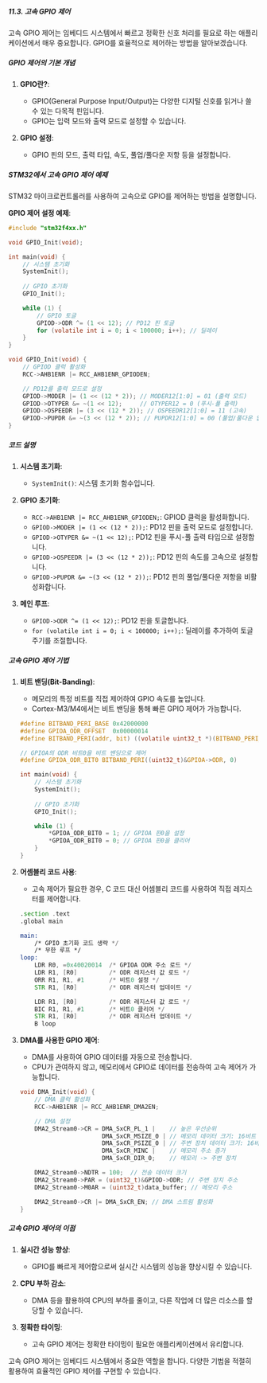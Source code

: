 ##### 11.3. 고속 GPIO 제어

고속 GPIO 제어는 임베디드 시스템에서 빠르고 정확한 신호 처리를 필요로 하는 애플리케이션에서 매우 중요합니다. GPIO를 효율적으로 제어하는 방법을 알아보겠습니다.

##### GPIO 제어의 기본 개념

1. **GPIO란?**:
   - GPIO(General Purpose Input/Output)는 다양한 디지털 신호를 읽거나 쓸 수 있는 다목적 핀입니다.
   - GPIO는 입력 모드와 출력 모드로 설정할 수 있습니다.

2. **GPIO 설정**:
   - GPIO 핀의 모드, 출력 타입, 속도, 풀업/풀다운 저항 등을 설정합니다.

##### STM32에서 고속 GPIO 제어 예제

STM32 마이크로컨트롤러를 사용하여 고속으로 GPIO를 제어하는 방법을 설명합니다.

**GPIO 제어 설정 예제**:
```c
#include "stm32f4xx.h"

void GPIO_Init(void);

int main(void) {
    // 시스템 초기화
    SystemInit();
    
    // GPIO 초기화
    GPIO_Init();

    while (1) {
        // GPIO 토글
        GPIOD->ODR ^= (1 << 12); // PD12 핀 토글
        for (volatile int i = 0; i < 100000; i++); // 딜레이
    }
}

void GPIO_Init(void) {
    // GPIOD 클럭 활성화
    RCC->AHB1ENR |= RCC_AHB1ENR_GPIODEN;

    // PD12를 출력 모드로 설정
    GPIOD->MODER |= (1 << (12 * 2)); // MODER12[1:0] = 01 (출력 모드)
    GPIOD->OTYPER &= ~(1 << 12);     // OTYPER12 = 0 (푸시-풀 출력)
    GPIOD->OSPEEDR |= (3 << (12 * 2)); // OSPEEDR12[1:0] = 11 (고속)
    GPIOD->PUPDR &= ~(3 << (12 * 2)); // PUPDR12[1:0] = 00 (풀업/풀다운 없음)
}
```

##### 코드 설명

1. **시스템 초기화**:
   - `SystemInit()`: 시스템 초기화 함수입니다.

2. **GPIO 초기화**:
   - `RCC->AHB1ENR |= RCC_AHB1ENR_GPIODEN;`: GPIOD 클럭을 활성화합니다.
   - `GPIOD->MODER |= (1 << (12 * 2));`: PD12 핀을 출력 모드로 설정합니다.
   - `GPIOD->OTYPER &= ~(1 << 12);`: PD12 핀을 푸시-풀 출력 타입으로 설정합니다.
   - `GPIOD->OSPEEDR |= (3 << (12 * 2));`: PD12 핀의 속도를 고속으로 설정합니다.
   - `GPIOD->PUPDR &= ~(3 << (12 * 2));`: PD12 핀의 풀업/풀다운 저항을 비활성화합니다.

3. **메인 루프**:
   - `GPIOD->ODR ^= (1 << 12);`: PD12 핀을 토글합니다.
   - `for (volatile int i = 0; i < 100000; i++);`: 딜레이를 추가하여 토글 주기를 조절합니다.

##### 고속 GPIO 제어 기법

1. **비트 밴딩(Bit-Banding)**:
   - 메모리의 특정 비트를 직접 제어하여 GPIO 속도를 높입니다.
   - Cortex-M3/M4에서는 비트 밴딩을 통해 빠른 GPIO 제어가 가능합니다.

   ```c
   #define BITBAND_PERI_BASE 0x42000000
   #define GPIOA_ODR_OFFSET  0x00000014
   #define BITBAND_PERI(addr, bit) ((volatile uint32_t *)(BITBAND_PERI_BASE + ((addr) - 0x40000000) * 32 + (bit) * 4))

   // GPIOA의 ODR 비트0을 비트 밴딩으로 제어
   #define GPIOA_ODR_BIT0 BITBAND_PERI((uint32_t)&GPIOA->ODR, 0)

   int main(void) {
       // 시스템 초기화
       SystemInit();
       
       // GPIO 초기화
       GPIO_Init();

       while (1) {
           *GPIOA_ODR_BIT0 = 1; // GPIOA 핀0을 설정
           *GPIOA_ODR_BIT0 = 0; // GPIOA 핀0을 클리어
       }
   }
   ```

2. **어셈블리 코드 사용**:
   - 고속 제어가 필요한 경우, C 코드 대신 어셈블리 코드를 사용하여 직접 레지스터를 제어합니다.

   ```asm
   .section .text
   .global main

   main:
       /* GPIO 초기화 코드 생략 */
       /* 무한 루프 */
   loop:
       LDR R0, =0x40020014  /* GPIOA ODR 주소 로드 */
       LDR R1, [R0]         /* ODR 레지스터 값 로드 */
       ORR R1, R1, #1       /* 비트0 설정 */
       STR R1, [R0]         /* ODR 레지스터 업데이트 */

       LDR R1, [R0]         /* ODR 레지스터 값 로드 */
       BIC R1, R1, #1       /* 비트0 클리어 */
       STR R1, [R0]         /* ODR 레지스터 업데이트 */
       B loop
   ```

3. **DMA를 사용한 GPIO 제어**:
   - DMA를 사용하여 GPIO 데이터를 자동으로 전송합니다.
   - CPU가 관여하지 않고, 메모리에서 GPIO로 데이터를 전송하여 고속 제어가 가능합니다.

   ```c
   void DMA_Init(void) {
       // DMA 클럭 활성화
       RCC->AHB1ENR |= RCC_AHB1ENR_DMA2EN;

       // DMA 설정
       DMA2_Stream0->CR = DMA_SxCR_PL_1 |    // 높은 우선순위
                          DMA_SxCR_MSIZE_0 | // 메모리 데이터 크기: 16비트
                          DMA_SxCR_PSIZE_0 | // 주변 장치 데이터 크기: 16비트
                          DMA_SxCR_MINC |    // 메모리 주소 증가
                          DMA_SxCR_DIR_0;    // 메모리 -> 주변 장치

       DMA2_Stream0->NDTR = 100;  // 전송 데이터 크기
       DMA2_Stream0->PAR = (uint32_t)&GPIOD->ODR; // 주변 장치 주소
       DMA2_Stream0->M0AR = (uint32_t)data_buffer; // 메모리 주소

       DMA2_Stream0->CR |= DMA_SxCR_EN; // DMA 스트림 활성화
   }
   ```

##### 고속 GPIO 제어의 이점

1. **실시간 성능 향상**:
   - GPIO를 빠르게 제어함으로써 실시간 시스템의 성능을 향상시킬 수 있습니다.

2. **CPU 부하 감소**:
   - DMA 등을 활용하여 CPU의 부하를 줄이고, 다른 작업에 더 많은 리소스를 할당할 수 있습니다.

3. **정확한 타이밍**:
   - 고속 GPIO 제어는 정확한 타이밍이 필요한 애플리케이션에서 유리합니다.

고속 GPIO 제어는 임베디드 시스템에서 중요한 역할을 합니다. 다양한 기법을 적절히 활용하여 효율적인 GPIO 제어를 구현할 수 있습니다.

